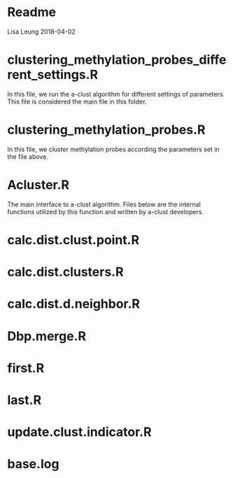 Readme
================
Lisa Leung
2018-04-02

clustering\_methylation\_probes\_different\_settings.R
======================================================
In this file, we run the a-clust algorithm for different settings of parameters. This file is considered the main file in this folder.

clustering\_methylation\_probes.R
=================================
In this file, we cluster methylation probes according the parameters set in the file above.

Acluster.R
==========
The main interface to a-clust algorithm. Files below are the internal functions utilized by this function and written by a-clust developers.

calc.dist.clust.point.R
=======================

calc.dist.clusters.R
====================

calc.dist.d.neighbor.R
======================

Dbp.merge.R
===========

first.R
=======

last.R
======

update.clust.indicator.R
========================

base.log
========
